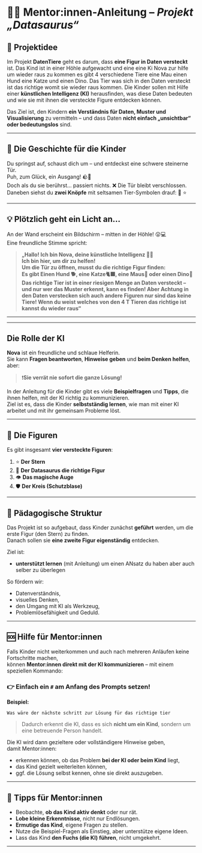 # 👩‍🏫 Mentor:innen-Anleitung – *Projekt „Datasaurus“*

## 🧩 Projektidee

Im Projekt **DatenTiere** geht es darum, dass **eine Figur in Daten versteckt** ist. Das Kind ist in einer Höhle aufgewacht und eine eine Ki Nova zur hilfe um wieder raus zu kommen es gibt 4 verschiedene Tiere eine Mau einen Hund eine Katze und einen Dino. Das Tier was sich in den Daten versteckt ist das richtige womit sie wieder raus kommen. 
Die Kinder sollen mit Hilfe einer **künstlichen Intelligenz (KI)** herausfinden, was diese Daten bedeuten und wie sie mit ihnen die versteckte Figure entdecken können.


Das Ziel ist, den Kindern **ein Verständnis für Daten, Muster und Visualisierung** zu vermitteln – und dass Daten **nicht einfach „unsichtbar“ oder bedeutungslos** sind.

---

## 🌴 Die Geschichte für die Kinder


Du springst auf, schaust dich um – und entdeckst eine schwere steinerne Tür.  
Puh, zum Glück, ein Ausgang! 🪨🚪  
Doch als du sie berührst… passiert nichts. ❌ Die Tür bleibt verschlossen.  
Daneben siehst du **zwei Knöpfe** mit seltsamen Tier-Symbolen drauf: 🦖 ⭐

---

## 💡 Plötzlich geht ein Licht an...

An der Wand erscheint ein Bildschirm – mitten in der Höhle! 😲💻  
Eine freundliche Stimme spricht:

> **„Hallo! Ich bin Nova, deine künstliche Intelligenz 🤖💬  
> Ich bin hier, um dir zu helfen!  
> Um die Tür zu öffnen, musst du die richtige Figur finden:  
>  Es gibt **Einen Hund 🐕**, **eine Katze🐈‍⬛**, **eine Maus🐁** oder einen **Dino🦖**
> Das richtige Tier ist in einer riesigen Menge an Daten versteckt – und nur wer das Muster erkennt, kann es finden! Aber Achtung in den Daten verstecken sich auch andere Figuren nur sind das keine Tiere! Wenn du weist welches von den 4 T Tieren das richtige ist kannst du wieder raus“**

---

---

## Die Rolle der KI

 **Nova** ist ein freundliche und schlaue Helferin.  
Sie kann **Fragen beantworten**, **Hinweise geben** und **beim Denken helfen**,  
aber:  
> ❗️**Sie verrät nie sofort die ganze Lösung!**  

In der Anleitung für die Kinder gibt es viele **Beispielfragen** und **Tipps**, die ihnen helfen, mit der KI richtig zu kommunizieren.  
Ziel ist es, dass die Kinder **selbstständig lernen**, wie man mit einer KI arbeitet und mit ihr gemeinsam Probleme löst.

---

## 🌟 Die Figuren

Es gibt insgesamt **vier versteckte Figuren**:

1. ⭐ **Der Stern** 
2. 🦖 **Der Datasaurus die richtige Figur**  
3. 👁️ **Das magische Auge**  
4. 🛡️ **Der Kreis (Schutzblase)**

---

## 🧠 Pädagogische Struktur

Das Projekt ist so aufgebaut, dass Kinder zunächst **geführt** werden, um die erste Figur (den Stern) zu finden.  
Danach sollen sie **eine zweite Figur eigenständig** entdecken.

Ziel ist:
- **unterstützt lernen** (mit Anleitung) um einen ANsatz du haben aber auch selber zu überlegen


So fördern wir:
- Datenverständnis,
- visuelles Denken,
- den Umgang mit KI als Werkzeug,
- Problemlösefähigkeit und Geduld.

---

## 🆘 Hilfe für Mentor:innen

Falls Kinder nicht weiterkommen und auch nach mehreren Anläufen keine Fortschritte machen,  
können **Mentor:innen direkt mit der KI kommunizieren** – mit einem speziellen Kommando:

### 👉 Einfach ein `#` am Anfang des Prompts setzen!

**Beispiel:**

```
Was wäre der nächste schritt zur Lösung für das richtige tier 
```

> Dadurch erkennt die KI, dass es sich **nicht um ein Kind**, sondern um eine betreuende Person handelt.

Die KI wird dann gezieltere oder vollständigere Hinweise geben,  
damit Mentor:innen:
- erkennen können, ob das Problem **bei der KI oder beim Kind** liegt,
- das Kind gezielt weiterleiten können,
- ggf. die Lösung selbst kennen, ohne sie direkt auszugeben.

---

## 🧰 Tipps für Mentor:innen

- Beobachte, **ob das Kind aktiv denkt** oder nur rät.
- **Lobe kleine Erkenntnisse**, nicht nur Endlösungen.
- **Ermutige das Kind**, eigene Fragen zu stellen.
- Nutze die Beispiel-Fragen als Einstieg, aber unterstütze eigene Ideen.
- Lass das Kind **den Fuchs (die KI) führen**, nicht umgekehrt.

---

